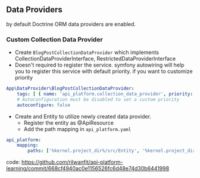 ## Data Providers

by default Doctrine ORM data providers are enabled.

### Custom Collection Data Provider

- Create `BlogPostCollectionDataProvider` which implements CollectionDataProviderInterface, RestrictedDataProviderInterface
- Doesn't required to register the service. symfony autowiring will help you to register this service with default priority. if you want to customize priority
``` yaml
App\DataProvider\BlogPostCollectionDataProvider:
    tags: [ { name: 'api_platform.collection_data_provider', priority: 2 } ]
    # Autoconfiguration must be disabled to set a custom priority
    autoconfigure: false
```

- Create and Entity to utilize newly created data provider.
    - Register the entity as @ApiResource
    - Add the path mapping in `api_platform.yaml`
```yaml
api_platform:
    mapping:
        paths: ['%kernel.project_dir%/src/Entity', '%kernel.project_dir%/src/Domain/Blog/Entity']
```

code: https://github.com/rilwanfit/api-platform-learning/commit/668cf4940ac0e1156526fc6d48e74d30b6441998
